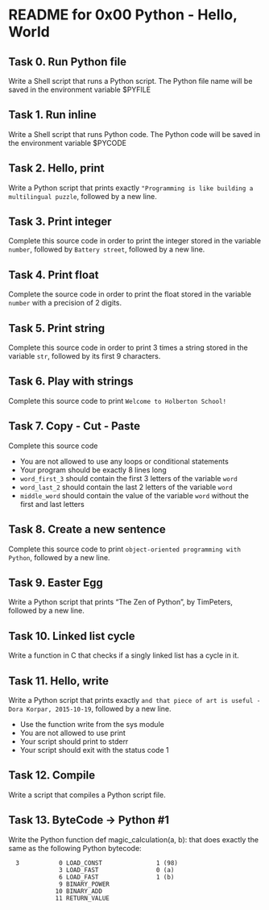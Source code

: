# README for 0x00 Python - Hello, World

## Task 0. Run Python file
Write a Shell script that runs a Python script. The Python file name will be
saved in the environment variable $PYFILE

## Task 1. Run inline
Write a Shell script that runs Python code. The Python code will be saved in the
environment variable $PYCODE

## Task 2. Hello, print
Write a Python script that prints exactly `"Programming is like building a
multilingual puzzle`, followed by a new line.

## Task 3. Print integer
Complete this source code in order to print the integer stored in the variable
`number`, followed by `Battery street`, followed by a new line.

## Task 4. Print float
Complete the source code in order to print the float stored in the variable
`number` with a precision of 2 digits.

## Task 5. Print string
Complete this source code in order to print 3 times a string stored in the
variable `str`, followed by its first 9 characters.

## Task 6. Play with strings
Complete this source code to print `Welcome to Holberton School!`

## Task 7. Copy - Cut - Paste
Complete this source code
- You are not allowed to use any loops or conditional statements
- Your program should be exactly 8 lines long
- `word_first_3` should contain the first 3 letters of the variable `word`
- `word_last_2` should contain the last 2 letters of the variable `word`
- `middle_word` should contain the value of the variable `word` without the
 first and last letters

## Task 8. Create a new sentence
Complete this source code to print `object-oriented programming with Python`,
 followed by a new line.

## Task 9. Easter Egg
Write a Python script that prints “The Zen of Python”, by TimPeters,
 followed by a new line.

## Task 10. Linked list cycle
Write a function in C that checks if a singly linked list has a cycle in it.

## Task 11. Hello, write
Write a Python script that prints exactly `and that piece of art is useful -
 Dora Korpar, 2015-10-19`, followed by a new line.
- Use the function write from the sys module
- You are not allowed to use print
- Your script should print to stderr
- Your script should exit with the status code 1

## Task 12. Compile
Write a script that compiles a Python script file.

## Task 13. ByteCode -> Python #1
Write the Python function def magic_calculation(a, b): that does exactly the
 same as the following Python bytecode:
```
  3           0 LOAD_CONST               1 (98)
              3 LOAD_FAST                0 (a)
              6 LOAD_FAST                1 (b)
              9 BINARY_POWER
             10 BINARY_ADD
             11 RETURN_VALUE
```
